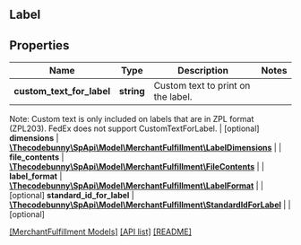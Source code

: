## Label

## Properties

Name | Type | Description | Notes
------------ | ------------- | ------------- | -------------
**custom_text_for_label** | **string** | Custom text to print on the label.

Note: Custom text is only included on labels that are in ZPL format (ZPL203). FedEx does not support CustomTextForLabel. | [optional]
**dimensions** | [**\Thecodebunny\SpApi\Model\MerchantFulfillment\LabelDimensions**](LabelDimensions.md) |  |
**file_contents** | [**\Thecodebunny\SpApi\Model\MerchantFulfillment\FileContents**](FileContents.md) |  |
**label_format** | [**\Thecodebunny\SpApi\Model\MerchantFulfillment\LabelFormat**](LabelFormat.md) |  | [optional]
**standard_id_for_label** | [**\Thecodebunny\SpApi\Model\MerchantFulfillment\StandardIdForLabel**](StandardIdForLabel.md) |  | [optional]

[[MerchantFulfillment Models]](../) [[API list]](../../Api) [[README]](../../../README.md)
